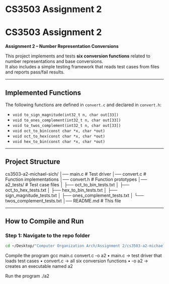 # CS3503 Assignment 2

# CS3503 Assignment 2

**Assignment 2 – Number Representation Conversions**

This project implements and tests **six conversion functions** related to number representations and base conversions.  
It also includes a simple testing framework that reads test cases from files and reports pass/fail results.

---

## Implemented Functions

The following functions are defined in `convert.c` and declared in `convert.h`:

- `void to_sign_magnitude(int32_t n, char out[33])`
- `void to_ones_complement(int32_t n, char out[33])`
- `void to_twos_complement(int32_t n, char out[33])`
- `void oct_to_bin(const char *x, char *out)`
- `void oct_to_hex(const char *x, char *out)`
- `void hex_to_bin(const char *x, char *out)`

---

## Project Structure

cs3503-a2-michael-sich/
│── main.c # Test driver
│── convert.c # Function implementations
│── convert.h # Function prototypes
│── a2_tests/ # Test case files
│ ├── oct_to_bin_tests.txt
│ ├── oct_to_hex_tests.txt
│ ├── hex_to_bin_tests.txt
│ ├── sign_magnitude_tests.txt
│ ├── ones_complement_tests.txt
│ └── twos_complement_tests.txt
│── README.md # This file

---

## How to Compile and Run

### Step 1: Navigate to the repo folder

```bash
cd ~/Desktop/"Computer Organization Arch/Assignment 2/cs3503-a2-michael-sich"
```

Compile the program
gcc main.c convert.c -o a2
• main.c → test driver that loads test cases
• convert.c → all six conversion functions
• -o a2 → creates an executable named a2

Run the program
./a2
